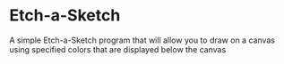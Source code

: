 # Etch-a-Sketch
A simple Etch-a-Sketch program that will allow you to draw on a canvas using specified colors that are displayed below the canvas
